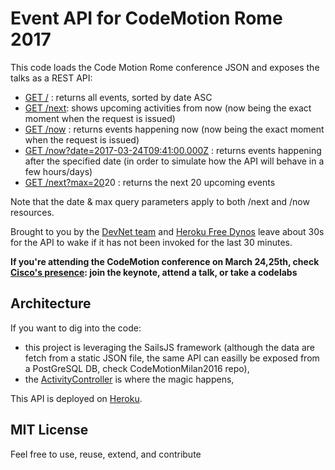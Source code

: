 # Event API for CodeMotion Rome 2017

This code loads the Code Motion Rome conference JSON and exposes the talks as a REST API:

- [GET /](https://codemotion-rome-2017.herokuapp.com/) : returns all events, sorted by date ASC
- [GET /next](https://codemotion-rome-2017.herokuapp.com/next?max=10): shows upcoming activities from now (now being the exact moment when the request is issued)
- [GET /now](https://codemotion-rome-2017.herokuapp.com/now) : returns events happening now (now being the exact moment when the request is issued)
- [GET /now?date=2017-03-24T09:41:00.000Z](https://codemotion-rome-2017.herokuapp.com/next?date=2017-03-24T09:41:00.000Z) : returns events happening after the specified date (in order to simulate how the API will behave in a few hours/days)
- [GET /next?max=20](https://codemotion-rome-2017.herokuapp.com/next?max)20 : returns the next 20 upcoming events 

Note that the date & max query parameters apply to both /next and /now resources.

Brought to you by the [DevNet team](https://developer.cisco.com) and [Heroku Free Dynos](https://devcenter.heroku.com/articles/free-dyno-hours) 
leave about 30s for the API to wake if it has not been invoked for the last 30 minutes.

**If you're attending the CodeMotion conference on March 24,25th, 
check [Cisco's presence](https://github.com/CiscoDevNet/codemotion-rome-2017): 
join the keynote, attend a talk, or take a codelabs**


## Architecture

If you want to dig into the code:
- this project is leveraging the SailsJS framework (although the data are fetch from a static JSON file, the same API can easilly be exposed from a PostGreSQL DB, check CodeMotionMilan2016 repo), 
- the [ActivityController](api/controllers/ActivityController.js) is where the magic happens,

This API is deployed on [Heroku](https://codemotion-rome-2017.herokuapp.com/).


## MIT License

Feel free to use, reuse, extend, and contribute